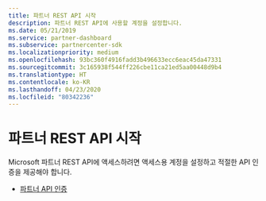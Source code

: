 ```yaml
---
title: 파트너 REST API 시작
description: 파트너 REST API에 사용할 계정을 설정합니다.
ms.date: 05/21/2019
ms.service: partner-dashboard
ms.subservice: partnercenter-sdk
ms.localizationpriority: medium
ms.openlocfilehash: 93bc360f4916fadd3b496633ecc6eac45da47331
ms.sourcegitcommit: 3c165938f544ff226cbe11ca21ed5aa00448d9b4
ms.translationtype: HT
ms.contentlocale: ko-KR
ms.lasthandoff: 04/23/2020
ms.locfileid: "80342236"
---
```

# <a name="get-started-with-the-partner-rest-api"></a>파트너 REST API 시작

Microsoft 파트너 REST API에 액세스하려면 액세스용 계정을 설정하고 적절한 API 인증을 제공해야 합니다.

* [파트너 API 인증](api-authentication.md)
